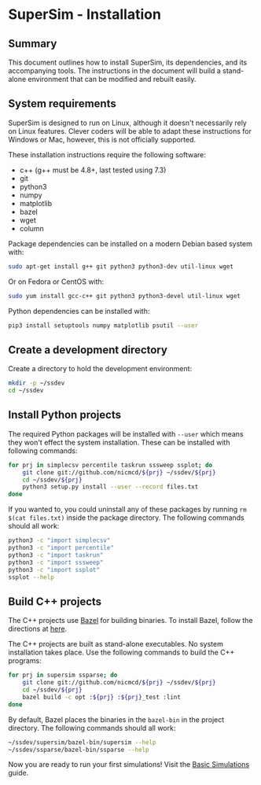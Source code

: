 # SuperSim - Installation

## Summary
This document outlines how to install SuperSim, its dependencies, and its
accompanying tools. The instructions in the document will build a stand-alone
environment that can be modified and rebuilt easily.

## System requirements
SuperSim is designed to run on Linux, although it doesn't necessarily rely
on Linux features. Clever coders will be able to adapt these instructions
for Windows or Mac, however, this is not officially supported.

These installation instructions require the following software:
- c++ (g++ must be 4.8+, last tested using 7.3)
- git
- python3
- numpy
- matplotlib
- bazel
- wget
- column

Package dependencies can be installed on a modern Debian based system with:

``` sh
sudo apt-get install g++ git python3 python3-dev util-linux wget
```

Or on Fedora or CentOS with:

```sh
sudo yum install gcc-c++ git python3 python3-devel util-linux wget
```

Python dependencies can be installed with:

```sh
pip3 install setuptools numpy matplotlib psutil --user
```

## Create a development directory
Create a directory to hold the development environment:

``` sh
mkdir -p ~/ssdev
cd ~/ssdev
```

## Install Python projects
The required Python packages will be installed with `--user` which means
they won't effect the system installation. These can be installed with
following commands:

``` sh
for prj in simplecsv percentile taskrun sssweep ssplot; do
    git clone git://github.com/nicmcd/${prj} ~/ssdev/${prj}
    cd ~/ssdev/${prj}
    python3 setup.py install --user --record files.txt
done
```

If you wanted to, you could uninstall any of these packages by running `rm $(cat files.txt)` inside the package directory. The following commands should all work:
``` sh
python3 -c "import simplecsv"
python3 -c "import percentile"
python3 -c "import taskrun"
python3 -c "import sssweep"
python3 -c "import ssplot"
ssplot --help
```

## Build C++ projects
The C++ projects use [Bazel][bazel] for building binaries. To install Bazel, follow the directions at [here][bazelinstall].

The C++ projects are built as stand-alone executables. No system installation takes place. Use the following commands to build the C++ programs:

``` sh
for prj in supersim ssparse; do
    git clone git://github.com/nicmcd/${prj} ~/ssdev/${prj}
    cd ~/ssdev/${prj}
    bazel build -c opt :${prj} :${prj}_test :lint
done
```

By default, Bazel places the binaries in the `bazel-bin` in the project directory. The following commands should all work:

``` sh
~/ssdev/supersim/bazel-bin/supersim --help
~/ssdev/ssparse/bazel-bin/ssparse --help
```

Now you are ready to run your first simulations! Visit the [Basic Simulations][basicsims] guide.

[bazel]: https://bazel.build/ "Bazel Build"
[bazelinstall]: https://docs.bazel.build/versions/master/install.html "Bazel Install"
[basicsims]: basic_sims.md "Basic Simulations"
